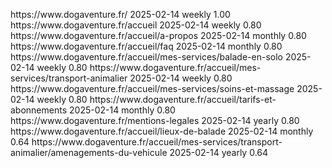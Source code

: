 <?xml version="1.0" encoding="UTF-8"?>
<urlset
      xmlns="http://www.sitemaps.org/schemas/sitemap/0.9"
      xmlns:xsi="http://www.w3.org/2001/XMLSchema-instance"
      xsi:schemaLocation="http://www.sitemaps.org/schemas/sitemap/0.9
            http://www.sitemaps.org/schemas/sitemap/0.9/sitemap.xsd">

<url>
  <loc>https://www.dogaventure.fr/</loc>
  <lastmod>2025-02-14</lastmod>
  <changefreq>weekly</changefreq>
  <priority>1.00</priority>
</url>

<url>
  <loc>https://www.dogaventure.fr/accueil</loc>
  <lastmod>2025-02-14</lastmod>
  <changefreq>weekly</changefreq>
  <priority>0.80</priority>
</url>

<url>
  <loc>https://www.dogaventure.fr/accueil/a-propos</loc>
  <lastmod>2025-02-14</lastmod>
  <changefreq>monthly</changefreq>
  <priority>0.80</priority>
</url>

<url>
  <loc>https://www.dogaventure.fr/accueil/faq</loc>
  <lastmod>2025-02-14</lastmod>
  <changefreq>monthly</changefreq>
  <priority>0.80</priority>
</url>

<url>
  <loc>https://www.dogaventure.fr/accueil/mes-services/balade-en-solo</loc>
  <lastmod>2025-02-14</lastmod>
  <changefreq>weekly</changefreq>
  <priority>0.80</priority>
</url>

<url>
  <loc>https://www.dogaventure.fr/accueil/mes-services/transport-animalier</loc>
  <lastmod>2025-02-14</lastmod>
  <changefreq>weekly</changefreq>
  <priority>0.80</priority>
</url>

<url>
  <loc>https://www.dogaventure.fr/accueil/mes-services/soins-et-massage</loc>
  <lastmod>2025-02-14</lastmod>
  <changefreq>weekly</changefreq>
  <priority>0.80</priority>
</url>

<url>
  <loc>https://www.dogaventure.fr/accueil/tarifs-et-abonnements</loc>
  <lastmod>2025-02-14</lastmod>
  <changefreq>monthly</changefreq>
  <priority>0.80</priority>
</url>

<url>
  <loc>https://www.dogaventure.fr/mentions-legales</loc>
  <lastmod>2025-02-14</lastmod>
  <changefreq>yearly</changefreq>
  <priority>0.80</priority>
</url>

<url>
  <loc>https://www.dogaventure.fr/accueil/lieux-de-balade</loc>
  <lastmod>2025-02-14</lastmod>
  <changefreq>monthly</changefreq>
  <priority>0.64</priority>
</url>

<url>
  <loc>https://www.dogaventure.fr/accueil/mes-services/transport-animalier/amenagements-du-vehicule</loc>
  <lastmod>2025-02-14</lastmod>
  <changefreq>yearly</changefreq>
  <priority>0.64</priority>
</url>

</urlset>
       
